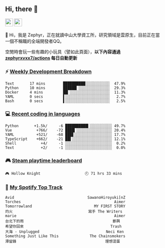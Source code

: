 <!--
**zephyrxvxx7/zephyrxvxx7** is a ✨ _special_ ✨ repository because its `README.md` (this file) appears on your GitHub profile.

Here are some ideas to get you started:

- 🔭 I’m currently working on ...
- 🌱 I’m currently learning ...
- 👯 I’m looking to collaborate on ...
- 🤔 I’m looking for help with ...
- 💬 Ask me about ...
- 📫 How to reach me: ...
- 😄 Pronouns: ...
- ⚡ Fun fact: ...
-->

## Hi, there 👋

<a href="https://www.instagram.com/zephyrxvxx7/"><img src="https://img.shields.io/badge/instagram-3f729b?&style=for-the-badge&logo=instagram&logoColor=white" height=25></a>
<a href="https://zephyrxvxx7.me/"><img src="https://img.shields.io/badge/blog-gray?&style=for-the-badge&logo=hexo&logoColor=white" height=25></a>

👋 Hi，我是 Zephyr，正在就讀中山大學資工所，研究領域是雲原生，目前正在當一個不稱職的全端開發者QQ。

空閒時會玩一些有趣的小玩具（譬如此頁面），**以下內容通過 [zephyrxvxx7/actions](https://github.com/zephyrxvxx7/zephyrxvxx7/actions) 每日自動更新**

### ⚡ [Weekly Development Breakdown](https://gist.github.com/zephyrxvxx7/ee1787313f0772b51494d051b5edde7f)

<!-- code_time start -->

```text
Text       17 mins        ██████████░░░░░░░░░░░  47.9%
Python     10 mins        ██████▏░░░░░░░░░░░░░░  29.3%
Docker     4 mins         ██▎░░░░░░░░░░░░░░░░░░  11.3%
YAML       0 secs         ▌░░░░░░░░░░░░░░░░░░░░   2.7%
Bash       0 secs         ▌░░░░░░░░░░░░░░░░░░░░   2.5%
```

<!-- code_time end -->

### 💻 [Recent coding in languages](https://gist.github.com/zephyrxvxx7/08c5ff0fead26978490fef5d749f43ea)

<!-- code_diff start -->

```text
Python       +1.5k/     -6 ██████████▍░░░░░░░░░░ 49.7%
Vue           +766/    -72 ████▎░░░░░░░░░░░░░░░░ 20.4%
YAML          +521/    -68 ███▋░░░░░░░░░░░░░░░░░ 17.7%
TypeScript    +662/    -21 ██▌░░░░░░░░░░░░░░░░░░ 12.1%
Shell           +4/     -1 ░░░░░░░░░░░░░░░░░░░░░  0.2%
Text            +2/     -1 ░░░░░░░░░░░░░░░░░░░░░  0.0%
```

<!-- code_diff end -->

### 🎮 [Steam playtime leaderboard](https://gist.github.com/zephyrxvxx7/f77b8978877f959b69d84723c43a4a64)

<!-- steam_time start -->

```text
🎮 Hollow Knight                    🕘 71 hrs 33 mins
```

<!-- steam_time end -->

### 🎵 [My Spotify Top Track](https://gist.github.com/zephyrxvxx7/fe159fde5ec9ebea27e03dd63a71e78f)

<!-- spotify_track start -->

```text
Avid                                 SawanoHiroyuki[nZ
Torches                                          Aimer
Tomorrowland                            MY FIRST STORY
灼火                                  寫手 The Writers
marie                                            Aimer
台北下的雨                                        鄭興
希望你回來                                       Trash
大海 - Unplugged                              Neci Ken
Something Just Like This              The Chainsmokers
滯留鋒                                        理想混蛋
```

<!-- spotify_track end -->
